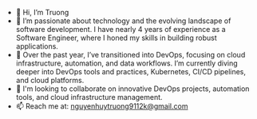 * 👋 Hi, I’m Truong
* 👀 I’m passionate about technology and the evolving landscape of software development. I have nearly 4 years of experience as a Software Engineer, where I honed my skills in building robust applications.
* 🌱 Over the past year, I’ve transitioned into DevOps, focusing on cloud infrastructure, automation, and data workflows. I’m currently diving deeper into DevOps tools and practices, Kubernetes, CI/CD pipelines, and cloud platforms.
* 💼 I'm looking to collaborate on innovative DevOps projects, automation tools, and cloud infrastructure management.
* 📫 Reach me at: nguyenhuytruong9112k@gmail.com
